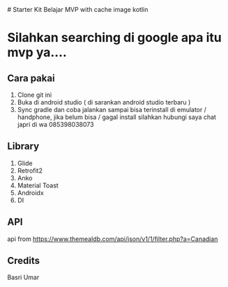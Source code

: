 <snippet>
<content>
# Starter Kit
Belajar MVP with cache image kotlin

# Silahkan searching di google apa itu mvp ya....




## Cara pakai
1. Clone git ini
2. Buka di android studio ( di sarankan android studio terbaru )
3. Sync gradle dan coba jalankan sampai bisa terinstall di emulator / handphone, jika belum bisa / gagal install silahkan hubungi saya chat japri di wa 085398038073

## Library
1. Glide
2. Retrofit2
3. Anko 
4. Material Toast 
5. Androidx
6. DI


## API
api from https://www.themealdb.com/api/json/v1/1/filter.php?a=Canadian



## Credits
Basri Umar
</content>
</snippet>
